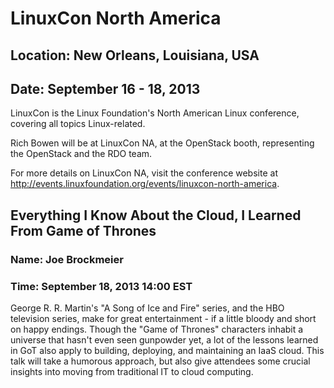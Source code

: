 # LinuxCon North America
## Location: New Orleans, Louisiana, USA
## Date: September 16 - 18, 2013

LinuxCon is the Linux Foundation's North American Linux conference, covering all topics Linux-related.

Rich Bowen will be at LinuxCon NA, at the OpenStack booth, representing the OpenStack and the RDO team.

For more details on LinuxCon NA, visit the conference website at
<http://events.linuxfoundation.org/events/linuxcon-north-america>.

## Everything I Know About the Cloud, I Learned From Game of Thrones
### Name: Joe Brockmeier
### Time: September 18, 2013 14:00 EST

George R. R. Martin's "A Song of Ice and Fire" series, and the HBO
television series, make for great entertainment - if a little bloody and
short on happy endings. Though the "Game of Thrones" characters inhabit
a universe that hasn't even seen gunpowder yet, a lot of the lessons
learned in GoT also apply to building, deploying, and maintaining an
IaaS cloud. This talk will take a humorous approach, but also give
attendees some crucial insights into moving from traditional IT to cloud
computing.
